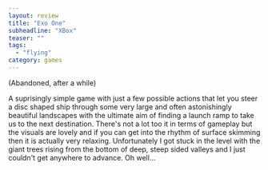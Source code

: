 ```yaml
---
layout: review
title: "Exo One"
subheadline: "XBox"
teaser: ""
tags:
  - "flying"
category: games
---
```


(Abandoned, after a while)

A suprisingly simple game with just a few possible actions that let you steer a disc shaped
ship through some very large and often astonishingly beautiful landscapes with the ultimate
aim of finding a launch ramp to take us to the next destination. There's not a lot too
it in terms of gameplay but the visuals are lovely and if you can get into the rhythm of
surface skimming then it is actually very relaxing. Unfortunately I got stuck in the
level with the giant trees rising from the bottom of deep, steep sided valleys and 
I just couldn't get anywhere to advance. Oh well...
